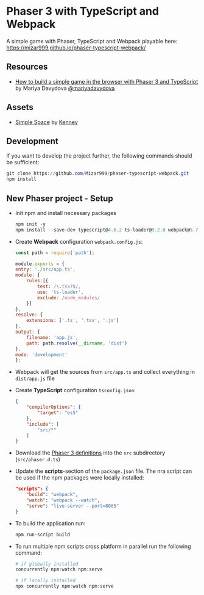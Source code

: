 # Phaser 3 with TypeScript and Webpack

A simple game with Phaser, TypeScript and Webpack playable here: https://mizar999.github.io/phaser-typescript-webpack/

## Resources

- [How to build a simple game in the browser with Phaser 3 and TypeScript](https://medium.freecodecamp.org/how-to-build-a-simple-game-in-the-browser-with-phaser-3-and-typescript-bdc94719135) by Mariya Davydova [@mariyadavydova](https://www.freecodecamp.org/news/author/mariya/)

## Assets

- [Simple Space](https://www.kenney.nl/assets/simple-space) by [Kenney](https://www.kenney.nl/)

## Development

If you want to develop the project further, the following commands should be sufficient:

```powershell
git clone https://github.com/Mizar999/phaser-typescript-webpack.git
npm install
```

## New Phaser project - Setup

- Init npm and install necessary packages

    ```powershell
    npm init -y
    npm install --save-dev typescript@4.6.2 ts-loader@9.2.8 webpack@5.70.0 webpack-cli@4.9.2 phaser@3.55.2 live-server@1.1.0 concurrently@7.0.0
    ```
- Create **Webpack** configuration `webpack.config.js`:

    ```javascript
    const path = require('path');

    module.exports = {
    entry: './src/app.ts',
    module: {
        rules:[{
            test: /\.tsx?$/,
            use: 'ts-loader',
            exclude: /node_modules/
        }]
    },
    resolve: {
        extensions: ['.ts', '.tsx', '.js']
    },
    output: {
        filename: 'app.js',
        path: path.resolve(__dirname, 'dist')
    },
    mode: 'development'
    };
    ```

- Webpack will get the sources from `src/app.ts` and collect everything in `dist/app.js` file
- Create **TypeScript** configuration `tsconfig.json`:

    ```json
    {
        "compilerOptions": {
            "target": "es5"
        },
        "include": [
            "src/*"
        ]
    }
    ```

- Download the [Phaser 3 definitions](https://github.com/photonstorm/phaser/tree/master/types) into the `src` subdirectory (`src/phaser.d.ts`)
- Update the **scripts**-section of the `package.json` file. The nra script can be used if the npm packages were locally installed:

    ```json
    "scripts": {
        "build": "webpack",
        "watch": "webpack --watch",
        "serve": "live-server --port=8085"
    }
    ```

- To build the application run:

    ```powershell
    npm run-script build
    ```

- To run multiple npm scripts cross platform in parallel run the following command:

    ```powershell
    # if globally installed
    concurrently npm:watch npm:serve

    # if locally installed
    npx concurrently npm:watch npm:serve
    ```
